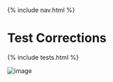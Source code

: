 {% include nav.html %}

# Test Corrections

{% include tests.html %}

![image](https://user-images.githubusercontent.com/89223508/166715592-63b17364-335e-44ed-8269-e0dc6cbdc5bd.png)

